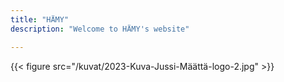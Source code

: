 ```yaml
---
title: "HÄMY"
description: "Welcome to HÄMY's website"

---
```

{{< figure src="/kuvat/2023-Kuva-Jussi-Määttä-logo-2.jpg"  >}}
